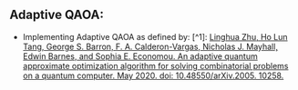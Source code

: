 ## Adaptive QAOA: ##
- Implementing Adaptive QAOA as defined by: [^1]: [Linghua Zhu, Ho Lun Tang, George S. Barron, F. A. Calderon-Vargas, Nicholas J. Mayhall, Edwin Barnes, and Sophia E. Economou. An adaptive quantum approximate optimization algorithm for solving combinatorial problems on a quantum computer. May 2020. doi: 10.48550/arXiv.2005. 10258.](https://arxiv.org/abs/2005.10258)